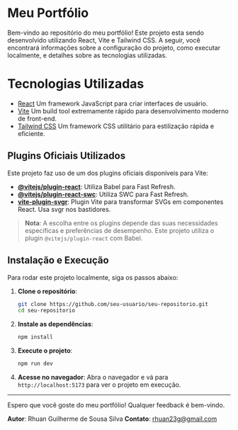 # Meu Portfólio

Bem-vindo ao repositório do meu portfólio! Este projeto esta sendo desenvolvido utilizando React, Vite e Tailwind CSS. A seguir, você encontrará informações sobre a configuração do projeto, como executar localmente, e detalhes sobre as tecnologias utilizadas.

# Tecnologias Utilizadas

- [React](https://react.dev/) Um framework JavaScript para criar interfaces de usuário.
- [Vite](https://github.com/vitejs/vite-plugin-react-swc) Um build tool extremamente rápido para desenvolvimento moderno de front-end.
- [Tailwind CSS](https://tailwindcss.com/) Um framework CSS utilitário para estilização rápida e eficiente.

## Plugins Oficiais Utilizados

Este projeto faz uso de um dos plugins oficiais disponíveis para Vite:

- **[@vitejs/plugin-react](https://github.com/vitejs/vite-plugin-react/blob/main/packages/plugin-react/README.md)**: Utiliza Babel para Fast Refresh.
- **[@vitejs/plugin-react-swc](https://github.com/vitejs/vite-plugin-react-swc)**: Utiliza SWC para Fast Refresh.
- **[vite-plugin-svgr](https://github.com/pd4d10/vite-plugin-svgr)**: Plugin Vite para transformar SVGs em componentes React. Usa svgr nos bastidores.

> **Nota**: A escolha entre os plugins depende das suas necessidades específicas e preferências de desempenho. Este projeto utiliza o plugin `@vitejs/plugin-react` com Babel.

## Instalação e Execução

Para rodar este projeto localmente, siga os passos abaixo:

1. **Clone o repositório**:

   ```bash
   git clone https://github.com/seu-usuario/seu-repositorio.git
   cd seu-repositorio
   ```

2. **Instale as dependências**:

   ```bash
   npm install
   ```

3. **Execute o projeto**:

   ```bash
   npm run dev
   ```

4. **Acesse no navegador**:
   Abra o navegador e vá para `http://localhost:5173` para ver o projeto em execução.

---

Espero que você goste do meu portfólio! Qualquer feedback é bem-vindo.

**Autor**: Rhuan Guilherme de Sousa Silva
**Contato**: rhuan23g@gmail.com
